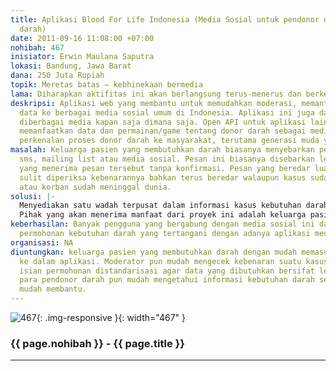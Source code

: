 ```yaml
---
title: Aplikasi Blood For Life Indonesia (Media Sosial untuk pendonor dan yang membutuhkan
  darah)
date: 2011-09-16 11:08:00 +07:00
nohibah: 467
inisiator: Erwin Maulana Saputra
lokasi: Bandung, Jawa Barat
dana: 250 Juta Rupiah
topik: Meretas batas – kebhinekaan bermedia
lama: Diharapkan aktifitas ini akan berlangsung terus-menerus dan berkesinambungan.
deskripsi: Aplikasi web yang membantu untuk memudahkan moderasi, memantau dan menyebarkan
  data ke berbagai media sosial umum di Indonesia. Aplikasi ini juga dapat diakses
  diberbagai media kapan saja dimana saja. Open API untuk aplikasi lain yang ingin
  memanfaatkan data dan permainan/game tentang donor darah sebagai media promosi dan
  perkenalan proses donor darah ke masyarakat, terutama generasi muda yang melek teknologi
masalah: Keluarga pasien yang membutuhkan darah biasanya menyebarkan pesan melalui
  sms, mailing list atau media sosial. Pesan ini biasanya disebarkan lebih luas oleh
  yang menerima pesan tersebut tanpa konfirmasi. Pesan yang beredar luas terkadang
  sulit diperiksa kebenarannya bahkan terus beredar walaupun kasus sudah tertangani
  atau korban sudah meninggal dunia.
solusi: |-
  Menyediakan satu wadah terpusat dalam informasi kasus kebutuhan darah yang bersifat urgent dimana moderator dapat dengan mudah melakukan konfirmasi dan menandai apakah kasus tsb valid atau tidak. Kasus yang telah dimoderasi disebarluaskan ke twitter dan facebook. Jika kasus telah tertangani atau korban meninggal dunia, moderator akan menandai bahwa kasus tsb ditutup.
  Pihak yang akan menerima manfaat dari proyek ini adalah keluarga pasien yang membutuhkan darah dengan mudah memasukkan permohonan ke dalam aplikasi. Moderator pun mudah mengecek kebenaran suatu kasus karena form isian permohonan distandarisasi agar data yang dibutuhkan bersifat lengkap. Sebaliknya para pendonor darah pun mudah mengetahui informasi kebutuhan darah sehingga lebih mudah membantu.
keberhasilan: Banyak pengguna yang bergabung dengan media sosial ini dan lebih banyak
  permohonan kebutuhan darah yang tertangani dengan adanya aplikasi media sosial ini.
organisasi: NA
diuntungkan: keluarga pasien yang membutuhkan darah dengan mudah memasukkan permohonan
  ke dalam aplikasi. Moderator pun mudah mengecek kebenaran suatu kasus karena form
  isian permohonan distandarisasi agar data yang dibutuhkan bersifat lengkap. Sebaliknya
  para pendonor darah pun mudah mengetahui informasi kebutuhan darah sehingga lebih
  mudah membantu.
---
```


![467](/static/img/hibahcmb/467.png){: .img-responsive }{: width="467" }

### {{ page.nohibah }} - {{ page.title }}

---
